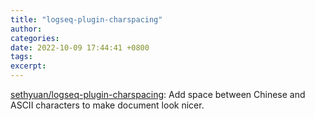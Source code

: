 ```yaml
---
title: "logseq-plugin-charspacing"
author: 
categories: 
date: 2022-10-09 17:44:41 +0800
tags: 
excerpt: 
---
```




[sethyuan/logseq-plugin-charspacing](https://github.com/sethyuan/logseq-plugin-charspacing): Add space between Chinese and ASCII characters to make document look nicer.





